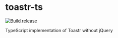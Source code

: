 # toastr-ts
[![Build release](https://github.com/vilu85/toastr-ts/actions/workflows/build.yml/badge.svg?branch=master)](https://github.com/vilu85/toastr-ts/actions/workflows/build.yml)

TypeScript implementation of Toastr without jQuery